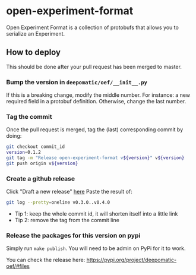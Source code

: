 # open-experiment-format
Open Experiment Format is a collection of protobufs that allows you to serialize an Experiment.


## How to deploy
This should be done after your pull request has been merged to master.

### Bump the version in `deepomatic/oef/__init__.py`
If this is a breaking change, modify the middle number. For instance: a new required field in a
protobuf definition. Otherwise, change the last number.

### Tag the commit
Once the pull request is merged, tag the (last) corresponding commit by doing:

```bash
git checkout commit_id
version=0.1.2
git tag -m "Release open-experiment-format v${version}" v${version}
git push origin v${version}
```

### Create a github release
Click "Draft a new release" [here](https://github.com/Deepomatic/open-experiment-format/releases)
Paste the result of:

```bash
git log --pretty=oneline v0.3.0..v0.4.0
```

- Tip 1: keep the whole commit id, it will shorten itself into a little link
- Tip 2: remove the tag from the commit line

### Release the packages for this version on pypi
Simply run `make publish`. You will need to be admin on PyPi for it to work.

You  can check the release here: https://pypi.org/project/deepomatic-oef/#files
